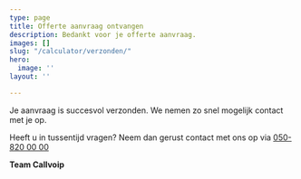 ```yaml
---
type: page
title: Offerte aanvraag ontvangen
description: Bedankt voor je offerte aanvraag.
images: []
slug: "/calculator/verzonden/"
hero:
  image: ''
layout: ''

---
```

Je aanvraag is succesvol verzonden. We nemen zo snel mogelijk contact met je op.

Heeft u in tussentijd vragen? Neem dan gerust contact met ons op via [050-820 00 00](tel:+31508200000)

**Team Callvoip**